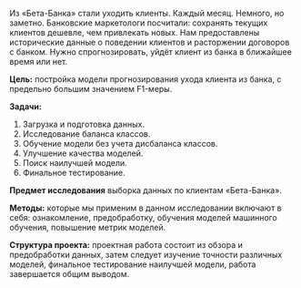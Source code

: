 Из «Бета-Банка» стали уходить клиенты. Каждый месяц. Немного, но заметно. Банковские маркетологи посчитали: сохранять текущих клиентов дешевле, чем привлекать новых. Нам предоставлены исторические данные о поведении клиентов и расторжении договоров с банком. Нужно спрогнозировать, уйдёт клиент из банка в ближайшее время или нет.

**Цель:** постройка модели прогнозирования ухода клиента из банка, с предельно большим значением F1-меры.

**Задачи:**
1. Загрузка и подготовка данных.
2. Исследование баланса классов.
3. Обучение модели без учета дисбаланса классов.
4. Улучшение качества моделей.
5. Поиск наилучшей модели.
6. Финальное тестирование.

**Предмет исследования** выборка данных по клиентам «Бета-Банка».

**Методы:**
которые мы применим в данном исследовании включают в себя: ознакомление, предобработку, обучения моделей машинного обучения, повышение метрик моделей.

**Структура проекта:**
проектная работа состоит из обзора и предобработки данных, затем следует изучение точности различных моделей, финальное тестирование наилучшей модели, работа завершается общим выводом. 
